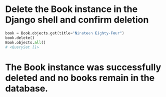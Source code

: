 # Delete the Book instance in the Django shell and confirm deletion

```python
book = Book.objects.get(title="Nineteen Eighty-Four")
book.delete()
Book.objects.all()
# <QuerySet []>
```

# The Book instance was successfully deleted and no books remain in the database. 